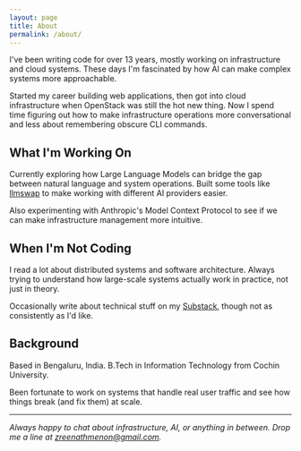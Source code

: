 ```yaml
---
layout: page
title: About
permalink: /about/
---
```


I've been writing code for over 13 years, mostly working on infrastructure and cloud systems. These days I'm fascinated by how AI can make complex systems more approachable.

Started my career building web applications, then got into cloud infrastructure when OpenStack was still the hot new thing. Now I spend time figuring out how to make infrastructure operations more conversational and less about remembering obscure CLI commands.

## What I'm Working On

Currently exploring how Large Language Models can bridge the gap between natural language and system operations. Built some tools like [llmswap](https://pypi.org/project/llmswap/) to make working with different AI providers easier.

Also experimenting with Anthropic's Model Context Protocol to see if we can make infrastructure management more intuitive.

## When I'm Not Coding

I read a lot about distributed systems and software architecture. Always trying to understand how large-scale systems actually work in practice, not just in theory.

Occasionally write about technical stuff on my [Substack](https://sreenathmmenon.substack.com/), though not as consistently as I'd like.

## Background

Based in Bengaluru, India. B.Tech in Information Technology from Cochin University.

Been fortunate to work on systems that handle real user traffic and see how things break (and fix them) at scale.

---

*Always happy to chat about infrastructure, AI, or anything in between. Drop me a line at [zreenathmenon@gmail.com](mailto:zreenathmenon@gmail.com).*